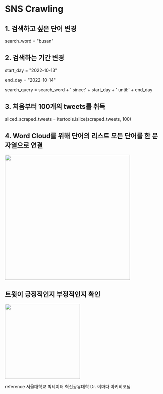 # SNS Crawling

## 1. 검색하고 싶은 단어 변경

search_word = "busan"

## 2. 검색하는 기간 변경

start_day = "2022-10-13"

end_day = "2022-10-14"


search_query = search_word + ' since:' + start_day + ' until:' + end_day

## 3. 처음부터 100개의 tweets를 취득
sliced_scraped_tweets = itertools.islice(scraped_tweets, 100)

## 4. Word Cloud를 위해 단어의 리스트 모든 단어를 한 문자열으로 연결
<img width="400" src="https://user-images.githubusercontent.com/80237293/206611746-507c71f6-f142-4ffa-be6b-fe03b7a9edd5.png" />

## 트윗이 긍정적인지 부정적인지 확인
<img width="240" src="https://user-images.githubusercontent.com/80237293/206611003-a338e52b-c02a-43f0-9135-ee08da650edc.png"/>


reference 서울대학교 빅테이터 혁신공유대학 Dr. 야마다 아키히코님
